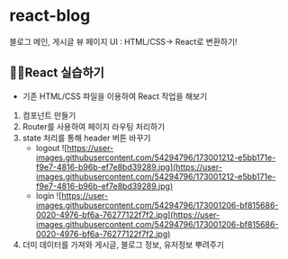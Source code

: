 # react-blog

블로그 메인, 게시글 뷰 페이지 UI : HTML/CSS→ React로 변환하기!

## 🧑‍💻React 실습하기

- 기존 HTML/CSS 파일을 이용하여 React 작업을 해보기

1. 컴포넌트 만들기
2. Router를 사용하여 페이지 라우팅 처리하기
3. state 처리를 통해 header 버튼 바꾸기
   - logout
     ![https://user-images.githubusercontent.com/54294796/173001212-e5bb171e-f9e7-4816-b96b-ef7e8bd39289.jpg](https://user-images.githubusercontent.com/54294796/173001212-e5bb171e-f9e7-4816-b96b-ef7e8bd39289.jpg)
   - login
     ![https://user-images.githubusercontent.com/54294796/173001206-bf815686-0020-4976-bf6a-76277122f7f2.jpg](https://user-images.githubusercontent.com/54294796/173001206-bf815686-0020-4976-bf6a-76277122f7f2.jpg)
4. 더미 데이터를 가져와 게시글, 블로그 정보, 유저정보 뿌려주기
